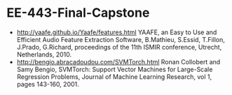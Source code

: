 # EE-443-Final-Capstone
- http://yaafe.github.io/Yaafe/features.html
YAAFE, an Easy to Use and Efficient Audio Feature Extraction Software, B.Mathieu, S.Essid, T.Fillon, J.Prado, G.Richard, proceedings of the 11th ISMIR conference, Utrecht, Netherlands, 2010.
- http://bengio.abracadoudou.com/SVMTorch.html
Ronan Collobert and Samy Bengio, SVMTorch: Support Vector Machines for Large-Scale Regression Problems, Journal of Machine Learning Research, vol 1, pages 143-160, 2001. 
